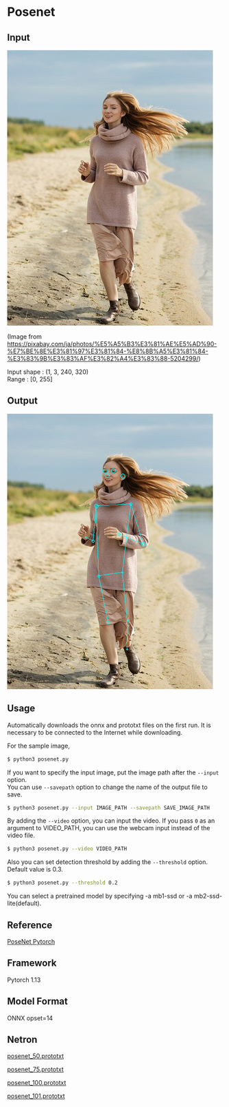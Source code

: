 # Posenet

## Input

![Input](input.jpg)

(Image from https://pixabay.com/ja/photos/%E5%A5%B3%E3%81%AE%E5%AD%90-%E7%BE%8E%E3%81%97%E3%81%84-%E8%8B%A5%E3%81%84-%E3%83%9B%E3%83%AF%E3%82%A4%E3%83%88-5204299/)

Input shape : (1, 3, 240, 320)  
Range : [0, 255]

## Output

![Output](output.png)


## Usage

Automatically downloads the onnx and prototxt files on the first run.
It is necessary to be connected to the Internet while downloading.

For the sample image,
``` bash
$ python3 posenet.py
```

If you want to specify the input image, put the image path after the `--input` option.  
You can use `--savepath` option to change the name of the output file to save.
```bash
$ python3 posenet.py --input IMAGE_PATH --savepath SAVE_IMAGE_PATH
```

By adding the `--video` option, you can input the video.
If you pass `0` as an argument to VIDEO_PATH, you can use the webcam input instead of the video file.
```bash
$ python3 posenet.py --video VIDEO_PATH
```

Also you can set detection threshold by adding the `--threshold` option.
Default value is 0.3.

```bash
$ python3 posenet.py --threshold 0.2
```

You can select a pretrained model by specifying -a mb1-ssd or -a mb2-ssd-lite(default).

## Reference

[PoseNet Pytorch](https://github.com/rwightman/posenet-pytorch)

## Framework

Pytorch 1.13

## Model Format

ONNX opset=14

## Netron

[posenet_50.prototxt](https://netron.app/?url=https://storage.googleapis.com/ailia-models/posenet/posenet_50.onnx.prototxt)

[posenet_75.prototxt](https://netron.app/?url=https://storage.googleapis.com/ailia-models/posenet/posenet_75.onnx.prototxt)

[posenet_100.prototxt](https://netron.app/?url=https://storage.googleapis.com/ailia-models/posenet/posenet_100.onnx.prototxt)

[posenet_101.prototxt](https://netron.app/?url=https://storage.googleapis.com/ailia-models/posenet/posenet_101.onnx.prototxt)